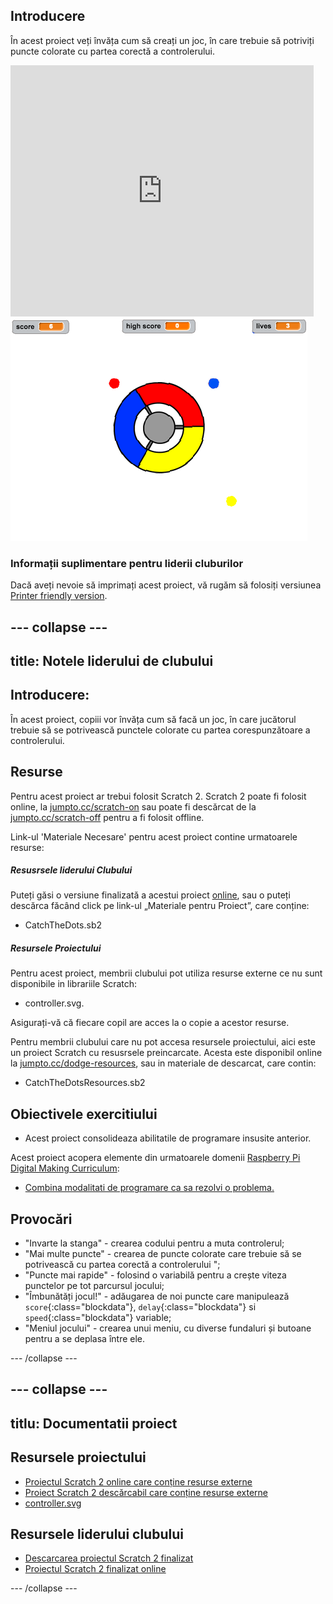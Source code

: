 ## Introducere

În acest proiect veți învăța cum să creați un joc, în care trebuie să potriviți puncte colorate cu partea corectă a controlerului.

<div class="scratch-preview">
  <iframe allowtransparency="true" width="485" height="402" src="https://scratch.mit.edu/projects/embed/44942820/?autostart=false" frameborder="0"></iframe>
  <img src="images/dots-final.png">
</div>

### Informații suplimentare pentru liderii cluburilor

Dacă aveți nevoie să imprimați acest proiect, vă rugăm să folosiți versiunea [Printer friendly version](https://projects.raspberrypi.org/en/projects/catch-the-dots/print).

## \--- collapse \---

## title: Notele liderului de clubului

## Introducere:

În acest proiect, copiii vor învăța cum să facă un joc, în care jucătorul trebuie să se potrivească punctele colorate cu partea corespunzătoare a controlerului.

## Resurse

Pentru acest proiect ar trebui folosit Scratch 2. Scratch 2 poate fi folosit online, la [jumpto.cc/scratch-on](http://jumpto.cc/scratch-on) sau poate fi descărcat de la [jumpto.cc/scratch-off](http://jumpto.cc/scratch-off) pentru a fi folosit offline.

Link-ul 'Materiale Necesare' pentru acest proiect contine urmatoarele resurse:

##### Resusrsele liderului Clubului

Puteți găsi o versiune finalizată a acestui proiect [online](http://scratch.mit.edu/projects/44942820/#editor), sau o puteți descărca făcând click pe link-ul „Materiale pentru Proiect”, care conține:

* CatchTheDots.sb2

##### Resursele Proiectului

Pentru acest proiect, membrii clubului pot utiliza resurse externe ce nu sunt disponibile in librariile Scratch:

* controller.svg.

Asigurați-vă că fiecare copil are acces la o copie a acestor resurse.

Pentru membrii clubului care nu pot accesa resursele proiectului, aici este un proiect Scratch cu resusrsele preincarcate. Acesta este disponibil online la [jumpto.cc/dodge-resources](http://jumpto.cc/dots-resources), sau in materiale de descarcat, care contin:

* CatchTheDotsResources.sb2 

## Obiectivele exercitiului

* Acest proiect consolideaza abilitatile de programare insusite anterior.

Acest proiect acopera elemente din urmatoarele domenii [Raspberry Pi Digital Making Curriculum](http://rpf.io/curriculum):

* [Combina modalitati de programare ca sa rezolvi o problema.](https://www.raspberrypi.org/curriculum/programming/builder)

## Provocări

* "Invarte la stanga" - crearea codului pentru a muta controlerul;
* "Mai multe puncte" - crearea de puncte colorate care trebuie să se potrivească cu partea corectă a controlerului ";
* "Puncte mai rapide" - folosind o variabilă pentru a crește viteza punctelor pe tot parcursul jocului;
* "Îmbunătăți jocul!" - adăugarea de noi puncte care manipulează `score`{:class="blockdata"}, `delay`{:class="blockdata"} si `speed`{:class="blockdata"} variable;
* "Meniul jocului" - crearea unui meniu, cu diverse fundaluri și butoane pentru a se deplasa între ele.

\--- /collapse \---

## \--- collapse \---

## titlu: Documentatii proiect

## Resursele proiectului

* [Proiectul Scratch 2 online care conține resurse externe](http://jumpto.cc/dots-resources)
* [Proiect Scratch 2 descărcabil care conține resurse externe](resources/CatchTheDotsResources.sb2)
* [controller.svg](resources/controller.svg)

## Resursele liderului clubului

* [Descarcarea proiectul Scratch 2 finalizat](resources/CatchTheDots.sb2)
* [Proiectul Scratch 2 finalizat online](http://scratch.mit.edu/projects/44942820/#editor)

\--- /collapse \---